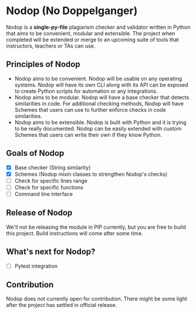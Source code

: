 # Nodop (No Doppelganger)
Nodop is a **single-py-file** plagiarism checker and validator written in Python that aims to be convenient, modular and extensible. The project when completed will be extended or merge to an upcoming suite of tools that instructors, teachers or TAs can use.

## Principles of Nodop
* Nodop aims to be convenient. Nodop will be usable on any operating systems. Nodop will have its own CLI along with its API can be exposed to create Python scripts for automation or any integrations.
* Nodop aims to be modular. Nodop will have a base checker that detects similarities in code. For additional checking methods, Nodop will have Schemes that users can use to further enforce checks in code similarities.
* Nodop aims to be extensible. Nodop is built with Python and it is trying to be really documented. Nodop can be easily extended with custom Schemes that users can write their own if they know Python.

## Goals of Nodop
- [x] Base checker (String similarity)
- [x] Schemes (Nodop mixin classes to strengthen Nodop's checks)
- [ ] Check for specific lines range
- [ ] Check for specific functions
- [ ] Command line interface

## Release of Nodop
We'll not be releasing the module in PIP currently, but you are free to build this project. Build instructions will come after some time.

## What's next for Nodop?
- [ ] Pytest integration

## Contribution
Nodop does not currently open for contribution. There might be some light after the project has settled in official release.
